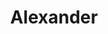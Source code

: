 ---
title: Alexander
description: Front-end starter kit
external_url: https://samhermes.com/alexander
icon: alexander.svg
---
